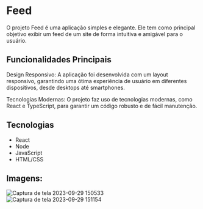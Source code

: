 # Feed


O projeto Feed é uma aplicação simples e elegante. Ele tem como principal objetivo exibir um feed de um site de forma intuitiva e amigável para o usuário.


## Funcionalidades Principais

Design Responsivo: A aplicação foi desenvolvida com um layout responsivo, garantindo uma ótima experiência de usuário em diferentes dispositivos, desde desktops até smartphones.

Tecnologias Modernas: O projeto faz uso de tecnologias modernas, como React e TypeScript, para garantir um código robusto e de fácil manutenção.

## Tecnologias
- React 
- Node
- JavaScript
- HTML/CSS

## Imagens:

![Captura de tela 2023-09-29 150533](https://github.com/Prattiz/Feed/assets/135062914/bf7124f6-7dea-49f0-85ee-0abc66d6b5dd)
<br/>
![Captura de tela 2023-09-29 151154](https://github.com/Prattiz/Feed/assets/135062914/a5e2ebde-6dc3-4c39-9c45-8f39dd545454)
